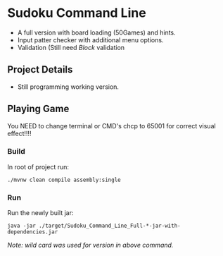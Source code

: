 
# Sudoku Command Line
- A full version with board loading (50Games) and hints.
- Input patter checker with additional menu options.
- Validation (Still need *Block* validation
## Project Details
 * Still programming working version.

## Playing Game

  You NEED to change terminal or CMD's chcp to 65001 for correct visual effect!!!!

### Build

In root of project run:

```
./mvnw clean compile assembly:single
```

### Run

Run the newly built jar:

```
java -jar ./target/Sudoku_Command_Line_Full-*-jar-with-dependencies.jar 
```

_Note: wild card was used for version in above command._
